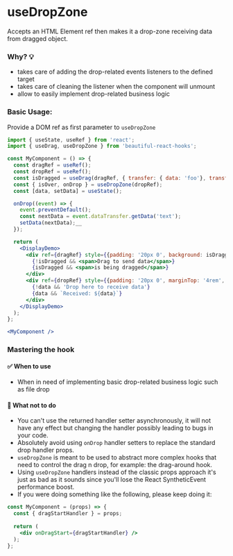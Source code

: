 # useDropZone 

Accepts an HTML Element ref then makes it a drop-zone receiving data from dragged object.

### Why? 💡

- takes care of adding the drop-related events listeners to the defined target
- takes care of cleaning the listener when the component will unmount
- allow to easily implement drop-related business logic

### Basic Usage:

Provide a DOM ref as first parameter to `useDropZone`

```jsx harmony
import { useState, useRef } from 'react';
import { useDrag, useDropZone } from 'beautiful-react-hooks'; 

const MyComponent = () => {
  const dragRef = useRef();
  const dropRef = useRef();
  const isDragged = useDrag(dragRef, { transfer: { data: 'foo'}, transferFormat: 'text' });
  const { isOver, onDrop } = useDropZone(dropRef);
  const [data, setData] = useState();

  onDrop((event) => {
    event.preventDefault();
    const nextData = event.dataTransfer.getData('text');
    setData(nextData);__
  });

  return (
    <DisplayDemo>
      <div ref={dragRef} style={{padding: '20px 0', background: isDragged ? '#BE496E' : '#1D6C8B'}}>
        {!isDragged && <span>Drag to send data</span>}
        {isDragged && <span>is being dragged</span>}
      </div>
      <div ref={dropRef} style={{padding: '20px 0', marginTop: '4rem', background: isOver ? '#BE496E': 'white'}}>
        {!data && 'Drop here to receive data'}
        {data && `Received: ${data}`}
      </div>
    </DisplayDemo>
  );
};

<MyComponent />
```

### Mastering the hook

#### ✅ When to use
 
- When in need of implementing basic drop-related business logic such as file drop

#### 🛑 What not to do

- You can't use the returned handler setter asynchronously, it will not have any effect but changing the handler 
 possibly leading to bugs in your code.
- Absolutely avoid using `onDrop` handler setters to replace the standard drop handler props. 
-  `useDropZone` is meant to be used to abstract more complex hooks that need to control the drag n drop, for example: 
the drag-around hook.
- Using `useDropZone` handlers instead of the classic props approach it's just as bad as it sounds since you'll
lose the React SyntheticEvent performance boost.<br />
- If you were doing something like the following, please keep doing it:

```jsx harmony static noedit
const MyComponent = (props) => {
  const { dragStartHandler } = props;
    
  return (
    <div onDragStart={dragStartHandler} />
  );
};
``` 

